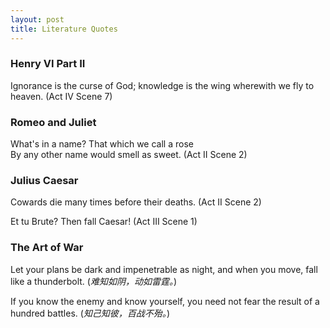 ```yaml
---
layout: post
title: Literature Quotes
---
```


### Henry VI Part II

Ignorance is the curse of God; 
knowledge is the wing wherewith we fly to heaven. (Act IV Scene 7)

### Romeo and Juliet

What's in a name? That which we call a rose  
By any other name would smell as sweet. (Act II Scene 2)

### Julius Caesar

Cowards die many times before their deaths. (Act II Scene 2)

Et tu Brute? Then fall Caesar! (Act III Scene 1)

### The Art of War

Let your plans be dark and impenetrable as night, and when you move, fall like a thunderbolt. 
(_难知如阴，动如雷霆。_)

If you know the enemy and know yourself, you need not fear the result of a hundred battles. 
(_知己知彼，百战不殆。_)
